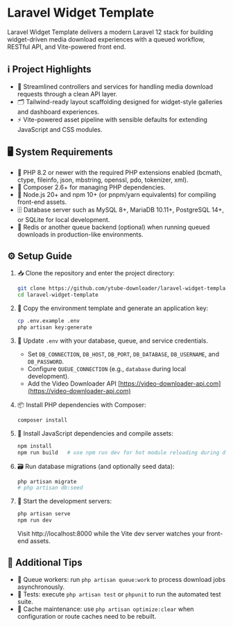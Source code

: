 # Laravel Widget Template

Laravel Widget Template delivers a modern Laravel 12 stack for building widget-driven media download experiences with a queued workflow, RESTful API, and Vite-powered front end.

## ℹ️ Project Highlights

- 🎯 Streamlined controllers and services for handling media download requests through a clean API layer.
- 🗂️ Tailwind-ready layout scaffolding designed for widget-style galleries and dashboard experiences.
- ⚡ Vite-powered asset pipeline with sensible defaults for extending JavaScript and CSS modules.

## 🖥️ System Requirements

- 🐘 PHP 8.2 or newer with the required PHP extensions enabled (bcmath, ctype, fileinfo, json, mbstring, openssl, pdo, tokenizer, xml).
- 🧰 Composer 2.6+ for managing PHP dependencies.
- 🧪 Node.js 20+ and npm 10+ (or pnpm/yarn equivalents) for compiling front-end assets.
- 🗄️ Database server such as MySQL 8+, MariaDB 10.11+, PostgreSQL 14+, or SQLite for local development.
- 🚀 Redis or another queue backend (optional) when running queued downloads in production-like environments.

## ⚙️ Setup Guide

1. 📥 Clone the repository and enter the project directory:
   ```bash
   git clone https://github.com/ytube-downloader/laravel-widget-template.git
   cd laravel-widget-template
   ```

2. 🔐 Copy the environment template and generate an application key:
   ```bash
   cp .env.example .env
   php artisan key:generate
   ```

3. 🧭 Update `.env` with your database, queue, and service credentials.
   - Set `DB_CONNECTION`, `DB_HOST`, `DB_PORT`, `DB_DATABASE`, `DB_USERNAME`, and `DB_PASSWORD`.
   - Configure `QUEUE_CONNECTION` (e.g., `database` during local development).
   - Add the Video Downloader API [https://video-downloader-api.com](https://video-downloader-api.com)

4. 📦 Install PHP dependencies with Composer:
   ```bash
   composer install
   ```

5. 🧶 Install JavaScript dependencies and compile assets:
   ```bash
   npm install
   npm run build   # use npm run dev for hot module reloading during development
   ```

6. 🗃️ Run database migrations (and optionally seed data):
   ```bash
   php artisan migrate
   # php artisan db:seed
   ```

7. 🚀 Start the development servers:
   ```bash
   php artisan serve
   npm run dev
   ```

   Visit http://localhost:8000 while the Vite dev server watches your front-end assets.

## 🧾 Additional Tips

- 🧵 Queue workers: run `php artisan queue:work` to process download jobs asynchronously.
- 🧪 Tests: execute `php artisan test` or `phpunit` to run the automated test suite.
- 🧼 Cache maintenance: use `php artisan optimize:clear` when configuration or route caches need to be rebuilt.